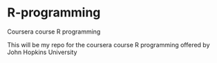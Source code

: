 # R-programming
Coursera course R programming

This will be my repo for the coursera course R programming offered by John Hopkins University